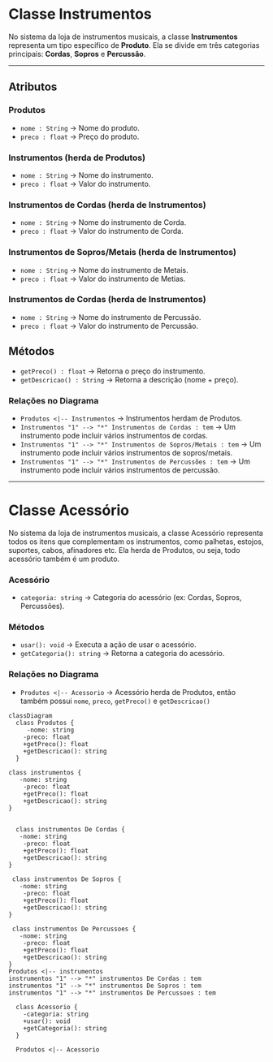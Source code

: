 # Classe Instrumentos

No sistema da loja de instrumentos musicais, a classe **Instrumentos** representa um tipo específico de **Produto**.
Ela se divide em três categorias principais: **Cordas**, **Sopros** e **Percussão**.

---

## Atributos
### Produtos
- `nome : String` → Nome do produto.
- `preco : float` → Preço do produto.

### Instrumentos (herda de Produtos)
- `nome : String` → Nome do instrumento.  
- `preco : float` → Valor do instrumento.

### Instrumentos de Cordas (herda de Instrumentos)
- `nome : String` → Nome do instrumento de Corda.  
- `preco : float` → Valor do instrumento de Corda.

### Instrumentos de Sopros/Metais (herda de Instrumentos)
- `nome : String` → Nome do instrumento de Metais.  
- `preco : float` → Valor do instrumento de Metias.

### Instrumentos de Cordas (herda de Instrumentos)
- `nome : String` → Nome do instrumento de Percussão.
- `preco : float` → Valor do instrumento de Percussão.

## Métodos
- `getPreco() : float` → Retorna o preço do instrumento.  
- `getDescricao() : String` → Retorna a descrição (nome + preço).

### Relações no Diagrama
- `Produtos <|-- Instrumentos` → Instrumentos herdam de Produtos.
- `Instrumentos "1" --> "*" Instrumentos de Cordas : tem` → Um instrumento pode incluir vários instrumentos de cordas.
- `Instrumentos "1" --> "*" Instrumentos de Sopros/Metais : tem` → Um instrumento pode incluir vários instrumentos de sopros/metais.
- `Instrumentos "1" --> "*" Instrumentos de Percussões : tem` → Um instrumento pode incluir vários instrumentos de percussão.
---
# Classe Acessório
No sistema da loja de instrumentos musicais, a classe Acessório representa todos os itens que complementam os instrumentos, como palhetas, estojos, suportes, cabos, afinadores etc.
Ela herda de Produtos, ou seja, todo acessório também é um produto.

### Acessório
- `categoria: string` → Categoria do acessório (ex: Cordas, Sopros, Percussões).

### Métodos
- `usar(): void` → Executa a ação de usar o acessório.
- `getCategoria(): string` → Retorna a categoria do acessório.

### Relações no Diagrama
- `Produtos <|-- Acessorio` → Acessório herda de Produtos, então também possui `nome`, `preco`, `getPreco()` e `getDescricao()`

```mermaid
classDiagram
  class Produtos {
     -nome: string
    -preco: float
    +getPreco(): float
    +getDescricao(): string
  }

class instrumentos {
   -nome: string
    -preco: float
    +getPreco(): float
    +getDescricao(): string
}


  class instrumentos De Cordas {
   -nome: string
    -preco: float
    +getPreco(): float
    +getDescricao(): string
}

 class instrumentos De Sopros {
   -nome: string
    -preco: float
    +getPreco(): float
    +getDescricao(): string
}

 class instrumentos De Percussoes {
   -nome: string
    -preco: float
    +getPreco(): float
    +getDescricao(): string
}
Produtos <|-- instrumentos
instrumentos "1" --> "*" instrumentos De Cordas : tem
instrumentos "1" --> "*" instrumentos De Sopros : tem
instrumentos "1" --> "*" instrumentos De Percussoes : tem

  class Acessorio {
    -categoria: string
    +usar(): void
    +getCategoria(): string
  }

  Produtos <|-- Acessorio
```
